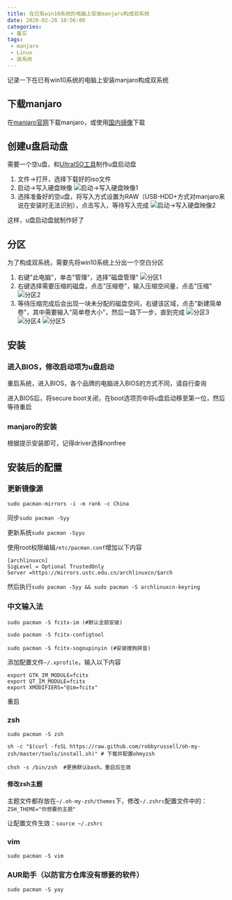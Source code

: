 ```yaml
---
title: 在已有win10系统的电脑上安装manjaro构成双系统
date: 2020-02-28 10:56:00
categories:
 - 备忘
tags:
 - manjaro
 - Linux
 - 装系统
---
```


记录一下在已有win10系统的电脑上安装manjaro构成双系统
<!-- more -->
## 下载manjaro
在[manjaro官网](https://manjaro.org/download/)下载manjaro，或使用[国内镜像](https://mirrors.tuna.tsinghua.edu.cn/osdn/storage/g/m/ma/)下载

## 创建u盘启动盘
需要一个空u盘，和[UItraISO工具](https://cn.ultraiso.net/xiazai.html)制作u盘启动盘

1. 文件->打开，选择下载好的iso文件
2. 启动->写入硬盘映像
   ![启动->写入硬盘映像1](在已有win10系统的电脑上安装manjaro构成双系统/UItraIso1.png)
3. 选择准备好的空u盘，将写入方式设置为RAW（USB-HDD+方式对manjaro来说在安装时无法识别），点击写入，等待写入完成
   ![启动->写入硬盘映像2](在已有win10系统的电脑上安装manjaro构成双系统/UItraIso2.png)

这样，u盘启动盘就制作好了

## 分区
为了构成双系统，需要先将win10系统上分出一个空白分区

1. 右键"此电脑"，单击"管理"，选择"磁盘管理"
   ![分区1](在已有win10系统的电脑上安装manjaro构成双系统/分区1.png)
2. 右键选择需要压缩的磁盘，点击"压缩卷"，输入压缩空间量，点击"压缩"
   ![分区2](在已有win10系统的电脑上安装manjaro构成双系统/分区2.png)
3. 等待压缩完成后会出现一块未分配的磁盘空间，右键该区域，点击"新建简单卷"，其中需要输入"简单卷大小"，然后一路下一步，直到完成
   ![分区3](在已有win10系统的电脑上安装manjaro构成双系统/分区3.png)
   ![分区4](在已有win10系统的电脑上安装manjaro构成双系统/分区4.png)
   ![分区5](在已有win10系统的电脑上安装manjaro构成双系统/分区5.png)

## 安装
### 进入BIOS，修改启动项为u盘启动
重启系统，进入BIOS，各个品牌的电脑进入BIOS的方式不同，请自行查询

进入BIOS后，将secure boot关闭，在boot选项页中将u盘启动移至第一位，然后等待重启

### manjaro的安装
根据提示安装即可，记得driver选择nonfree

## 安装后的配置
### 更新镜像源
`sudo pacman-mirrors -i -m rank -c China`

同步`sudo pacman -Syy`

更新系统`sudo pacman -Syyu`

使用root权限编辑`/etc/pacman.conf`增加以下内容
```
[archlinuxcn]
SigLevel = Optional TrustedOnly
Server =https://mirrors.ustc.edu.cn/archlinuxcn/$arch
```

然后执行`sudo pacman -Syy && sudo pacman -S archlinuxcn-keyring`

### 中文输入法
`sudo pacman -S fcitx-im (#默认全部安装)`

`sudo pacman -S fcitx-configtool`

`sudo pacman -S fcitx-sogoupinyin (#安装搜狗拼音)`

添加配置文件`~/.xprofile`，输入以下内容
```
export GTK_IM_MODULE=fcitx
export QT_IM_MODULE=fcitx
export XMODIFIERS="@im=fcitx"
```

重启

### zsh
`sudo pacman -S zsh`

`sh -c "$(curl -fsSL https://raw.github.com/robbyrussell/oh-my-zsh/master/tools/install.sh)" # 下载并配置ohmyzsh`

`chsh -s /bin/zsh  #更换默认bash，重启后生效`

#### 修改zsh主题

主题文件都存放在`~/.oh-my-zsh/themes`下，修改`~/.zshrc`配置文件中的：`ZSH_THEME="你想要的主题"`

让配置文件生效：`source ~/.zshrc`




### vim
`sudo pacman -S vim`

### AUR助手（以防官方仓库没有想要的软件）
`sudo pacman -S yay`